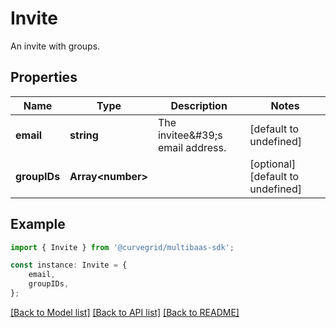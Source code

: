 # Invite

An invite with groups.

## Properties

Name | Type | Description | Notes
------------ | ------------- | ------------- | -------------
**email** | **string** | The invitee\&#39;s email address. | [default to undefined]
**groupIDs** | **Array&lt;number&gt;** |  | [optional] [default to undefined]

## Example

```typescript
import { Invite } from '@curvegrid/multibaas-sdk';

const instance: Invite = {
    email,
    groupIDs,
};
```

[[Back to Model list]](../README.md#documentation-for-models) [[Back to API list]](../README.md#documentation-for-api-endpoints) [[Back to README]](../README.md)
